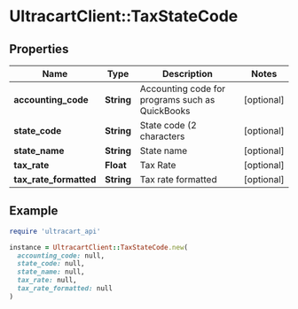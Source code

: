 # UltracartClient::TaxStateCode

## Properties

| Name | Type | Description | Notes |
| ---- | ---- | ----------- | ----- |
| **accounting_code** | **String** | Accounting code for programs such as QuickBooks | [optional] |
| **state_code** | **String** | State code (2 characters | [optional] |
| **state_name** | **String** | State name | [optional] |
| **tax_rate** | **Float** | Tax Rate | [optional] |
| **tax_rate_formatted** | **String** | Tax rate formatted | [optional] |

## Example

```ruby
require 'ultracart_api'

instance = UltracartClient::TaxStateCode.new(
  accounting_code: null,
  state_code: null,
  state_name: null,
  tax_rate: null,
  tax_rate_formatted: null
)
```

